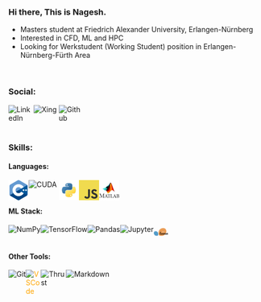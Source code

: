 ### Hi there, This is Nagesh.
- Masters student at Friedrich Alexander University, Erlangen-Nürnberg
- Interested in CFD, ML and HPC
- Looking for Werkstudent (Working Student) position in Erlangen-Nürnberg-Fürth Area

<br/>

### Social:

[<img align="left" alt="LinkedIn" src="https://image.flaticon.com/icons/png/512/174/174857.png"  width="50" />](https://www.linkedin.com/in/nagesh-a-c/)

[<img align="left" alt="Xing" src="https://www.pngrepo.com/png/303212/180/xing-icon-logo.png" width="50">](https://www.xing.com/profile/Nagesh_AralaguppeChannabasavanna/)

[<img align="left" alt="Github" src="https://gitforwindows.org/img/git_logo.png" width="50">](https://github.com/NageshAC)


<br/>
<br/>
<br/>

### Skills:

#### Languages:

<img alt="C++" align="left" src="https://raw.githubusercontent.com/github/explore/80688e429a7d4ef2fca1e82350fe8e3517d3494d/topics/cpp/cpp.png" width="40"/>

<img alt="CUDA" align="left" src="https://upload.wikimedia.org/wikipedia/en/b/b9/Nvidia_CUDA_Logo.jpg" width="60"/>

<img alt="Python" align="left" src="https://raw.githubusercontent.com/github/explore/80688e429a7d4ef2fca1e82350fe8e3517d3494d/topics/python/python.png" width="40"/>

<img alt="JavaScript" align="left" src="https://raw.githubusercontent.com/github/explore/80688e429a7d4ef2fca1e82350fe8e3517d3494d/topics/javascript/javascript.png" width="40"/>

<img alt="MATLAB" align="left" src="https://raw.githubusercontent.com/github/explore/80688e429a7d4ef2fca1e82350fe8e3517d3494d/topics/matlab/matlab.png" width="40"/>

<br/>
<br/>

#### ML Stack:

<img alt="NumPy" align="left" src="https://img.shields.io/badge/numpy%20-%23013243.svg?&style=for-the-badge&logo=numpy&logoColor=white" />

<img alt="TensorFlow" align="left" src="https://img.shields.io/badge/TensorFlow%20-%23FF6F00.svg?&style=for-the-badge&logo=TensorFlow&logoColor=white" />

<img alt="Pandas" align="left" src="https://img.shields.io/badge/pandas%20-%23150458.svg?&style=for-the-badge&logo=pandas&logoColor=white" />

<img alt="Jupyter" align="left" src="https://img.shields.io/badge/Jupyter%20-%23F37626.svg?&style=for-the-badge&logo=Jupyter&logoColor=white" />

<img alt="Scikit-learn" align="left" src="https://raw.githubusercontent.com/github/explore/80688e429a7d4ef2fca1e82350fe8e3517d3494d/topics/scikit-learn/scikit-learn.png" width="30"/>


<br/>
<br/>

#### Other Tools:

<img alt="Git" align="left" src="https://img.shields.io/badge/git%20-%23F05033.svg?&style=for-the-badge&logo=git&logoColor=white"/>

<img alt="VSCode" style="color:orange" align="left" src="https://upload.wikimedia.org/wikipedia/commons/9/9a/Visual_Studio_Code_1.35_icon.svg" width="30"/>

<img alt="Thrust" align="left" src="https://developer.nvidia.com/sites/default/files/akamai/cuda/images/Thrust_newlogo3.JPG" width="50"/>

<img alt="Markdown" align="left" src="https://img.shields.io/badge/markdown-%23000000.svg?&style=for-the-badge&logo=markdown&logoColor=white"/>
